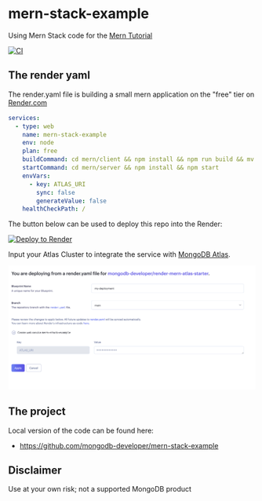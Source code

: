 # mern-stack-example
Using Mern Stack code for the [Mern Tutorial](https://www.mongodb.com/languages/mern-stack-tutorial)

[![CI](https://github.com/mongodb-developer/mern-stack-example/actions/workflows/main.yaml/badge.svg)](https://github.com/mongodb-developer/mern-stack-example/actions/workflows/main.yaml)

## The render yaml

The render.yaml file is building a small mern application on the "free" tier on [Render.com](https://render.com) 

```yaml
services:
  - type: web
    name: mern-stack-example
    env: node
    plan: free
    buildCommand: cd mern/client && npm install && npm run build && mv dist ../server/public
    startCommand: cd mern/server && npm install && npm start
    envVars:
      - key: ATLAS_URI
        sync: false
        generateValue: false
    healthCheckPath: /
```

The button below can be used to deploy this repo into the Render:

[![Deploy to Render](https://render.com/images/deploy-to-render-button.svg)](https://render.com/deploy?repo=https://github.com/mongodb-developer/render-mern-atlas-starter)

Input your Atlas Cluster to integrate the service with [MongoDB Atlas](https://www.mongodb.com/docs/atlas/getting-started/).

![render-deploy](render-deploy.png)

## The project

Local version of the code can be found here:
- https://github.com/mongodb-developer/mern-stack-example


## Disclaimer

Use at your own risk; not a supported MongoDB product
